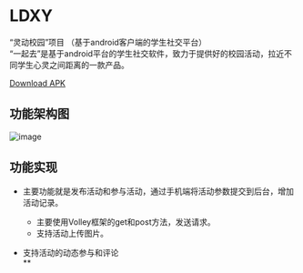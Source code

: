 # LDXY
“灵动校园”项目 （基于android客户端的学生社交平台）<br>
“一起去”是基于android平台的学生社交软件，致力于提供好的校园活动，拉近不同学生心灵之间距离的一款产品。<br>

[Download APK]()

## 功能架构图
![image]()
## 功能实现
* 主要功能就是发布活动和参与活动，通过手机端将活动参数提交到后台，增加活动记录。<br>
  * 主要使用Volley框架的get和post方法，发送请求。<br>
  * 支持活动上传图片。<br>

* 支持活动的动态参与和评论<br>
  ** 
  
  
  
